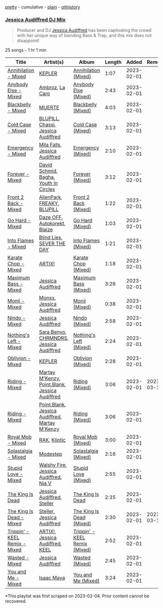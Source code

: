 [pretty](/playlists/pretty/37i9dQZF1DX43n2dEAWJhy.md) - cumulative - [plain](/playlists/plain/37i9dQZF1DX43n2dEAWJhy) - [githistory](https://github.githistory.xyz/mackorone/spotify-playlist-archive/blob/main/playlists/plain/37i9dQZF1DX43n2dEAWJhy)

### [Jessica Audiffred DJ Mix](https://open.spotify.com/playlist/37i9dQZF1DX43n2dEAWJhy)

> Producer and DJ <a href="spotify:artist:4odLDriBk6oEZotzLPTSnD">Jessica Audiffred</a> has been captivating the crowd with her unique way of blending Bass & Trap, and this mix does not disappoint!

25 songs - 1 hr 1 min

| Title | Artist(s) | Album | Length | Added | Removed |
|---|---|---|---|---|---|
| [Annihilation \- Mixed](https://open.spotify.com/track/5HxcI8vN4r516qmBj0ebU1) | [KEPLER](https://open.spotify.com/artist/0Uu0dF0OePrSoD0pGChP04) | [Annihilation \(Mixed\)](https://open.spotify.com/album/4ytTC71Ew0aeyc9EE4y7Vg) | 1:07 | 2023-02-01 |  |
| [Anybody Else \- Mixed](https://open.spotify.com/track/2ZZ6V2M4D9WkKhvu5008Gc) | [Ambroz](https://open.spotify.com/artist/2u5mlZ1WBUEQOdxKTzPuLl), [La Caro](https://open.spotify.com/artist/5txLWnC7d2XWulYCLmzDEQ) | [Anybody Else \(Mixed\)](https://open.spotify.com/album/2Z5WUMDRSra41xz0n2rN72) | 2:43 | 2023-02-01 |  |
| [Blackbelly \- Mixed](https://open.spotify.com/track/1dstEtGMPl5DX5S0gXHqZS) | [MUERTE](https://open.spotify.com/artist/6TWscSE05GH5UvJpVq8y7y) | [Blackbelly \(Mixed\)](https://open.spotify.com/album/1iykukSeTOfThmvumG4Ecl) | 4:03 | 2023-02-01 |  |
| [Cold Case \- Mixed](https://open.spotify.com/track/36EUawlYhuMAFAe2lP4ivr) | [BLUPILL](https://open.spotify.com/artist/3ZJYnAKri70UCI388uqGac), [Chassi](https://open.spotify.com/artist/3uSdOouuT7NoUXdDSeJnky), [Jessica Audiffred](https://open.spotify.com/artist/4odLDriBk6oEZotzLPTSnD) | [Cold Case \(Mixed\)](https://open.spotify.com/album/7DMyLugJCky9Sopp3Dv3zF) | 3:13 | 2023-02-01 |  |
| [Emergency \- Mixed](https://open.spotify.com/track/7p8CU0WrOKLQBBCB0DYwl3) | [Mila Falls](https://open.spotify.com/artist/5m1yocXnIqkhC8dyQQd6Ve), [Jessica Audiffred](https://open.spotify.com/artist/4odLDriBk6oEZotzLPTSnD) | [Emergency \(Mixed\)](https://open.spotify.com/album/1e1eTGgVELZrYT1q8XEthH) | 2:10 | 2023-02-01 |  |
| [Forever \- Mixed](https://open.spotify.com/track/2xY1yHi0JnKr0U6Ly2ve02) | [David Schmid](https://open.spotify.com/artist/24EErCSBTByoYNBhyH0zyr), [Bagha](https://open.spotify.com/artist/3NNinvt3V9x5qPOwQge1ON), [Youth In Circles](https://open.spotify.com/artist/35FbwufKDprqJfq8Qnk31b) | [Forever \(Mixed\)](https://open.spotify.com/album/747qD3J6U6pkRRBNfajH7Y) | 3:12 | 2023-02-01 |  |
| [Front 2 Back \- Mixed](https://open.spotify.com/track/3PkMXMW3kOF0r7exAXQwCA) | [AlienPark](https://open.spotify.com/artist/7xtEdHtZ1CdyPAY4px5N3R), [FREAKY](https://open.spotify.com/artist/6sYyA68IIlFTfDlHzDFlGT), [BLUPILL](https://open.spotify.com/artist/3ZJYnAKri70UCI388uqGac) | [Front 2 Back \(Mixed\)](https://open.spotify.com/album/09UiSiriPjR4uMHN0dlk1B) | 1:22 | 2023-02-01 |  |
| [Go Hard \- Mixed](https://open.spotify.com/track/4YdY764PCfdN4tDwglrVFR) | [Daze OFF](https://open.spotify.com/artist/54tnP9maEJ4i8AVHbwXjvq), [Autokorekt](https://open.spotify.com/artist/0qSe9ankWkiCVAS7zTd1fo), [Blaize](https://open.spotify.com/artist/3JWujTYoN6ZnxXg3dTWpno) | [Go Hard \(Mixed\)](https://open.spotify.com/album/5pO1nCVV4KgvYsBhjdZT9m) | 1:03 | 2023-02-01 |  |
| [Into Flames \- Mixed](https://open.spotify.com/track/31UjZc282hoxQqdDEAKmbA) | [Blind Lies](https://open.spotify.com/artist/5yY10ioDVuggcXzNMIuyrl), [SEVER THE DAY](https://open.spotify.com/artist/1a0poZhgRnTvRWGwOLJqBb) | [Into Flames \(Mixed\)](https://open.spotify.com/album/2iTnzyJwG7tenzjY6DKY5o) | 1:21 | 2023-02-01 |  |
| [Karate Chop \- Mixed](https://open.spotify.com/track/79CrMfHtX2mWK9uO2ncMoA) | [ARTIX!](https://open.spotify.com/artist/2d7Oro82tVznMBYXDoGiHy) | [Karate Chop \(Mixed\)](https://open.spotify.com/album/3RBqWhThQSNzQjy473aqyz) | 1:18 | 2023-02-01 |  |
| [Maximum Bass \- Mixed](https://open.spotify.com/track/0obVBVcjteuUfYbtYpCULp) | [Jessica Audiffred](https://open.spotify.com/artist/4odLDriBk6oEZotzLPTSnD) | [Maximum Bass \(Mixed\)](https://open.spotify.com/album/6LTttcVpWJDDNhG493BlSC) | 3:26 | 2023-02-01 |  |
| [Monii \- Mixed](https://open.spotify.com/track/4dVMNoTHPhjqlg3mkOvFkd) | [Monxx](https://open.spotify.com/artist/2FJC1Wce3SiCCbIoYwVWq0), [Jessica Audiffred](https://open.spotify.com/artist/4odLDriBk6oEZotzLPTSnD) | [Monii \(Mixed\)](https://open.spotify.com/album/7hRTZvXGHXO8WQulMvDQjd) | 0:38 | 2023-02-01 |  |
| [Nindo \- Mixed](https://open.spotify.com/track/6wGnGPf2uoT2bgRaxEsBI4) | [Jessica Audiffred](https://open.spotify.com/artist/4odLDriBk6oEZotzLPTSnD) | [Nindo \(Mixed\)](https://open.spotify.com/album/4Rbx1R0XeGmpFUXYI1eSUf) | 2:58 | 2023-02-01 |  |
| [Nothing's Left \- Mixed](https://open.spotify.com/track/1JPUSU6qv760mFR9jXRxGp) | [Sara Benyo](https://open.spotify.com/artist/6jJS6oEAQ78VJ7RhG3KS4M), [CHRMNDRS](https://open.spotify.com/artist/697Lw6sG4wn7W0Ospz4lPe), [Jessica Audiffred](https://open.spotify.com/artist/4odLDriBk6oEZotzLPTSnD) | [Nothing's Left \(Mixed\)](https://open.spotify.com/album/5ElNMeHLrDr9oZSpEaUF9R) | 2:24 | 2023-02-01 |  |
| [Oblivion \- Mixed](https://open.spotify.com/track/1LD2g8e3HP2At96dDpM3bp) | [KEPLER](https://open.spotify.com/artist/0Uu0dF0OePrSoD0pGChP04) | [Oblivion \(Mixed\)](https://open.spotify.com/album/7LeFEZniDzIRzMBe4w8nzc) | 2:28 | 2023-02-01 |  |
| [Riding \- Mixed](https://open.spotify.com/track/6mh4sSTjHoLWUUwGdfN66v) | [Martay M'Kenzy](https://open.spotify.com/artist/0LVK3Io8yAwy9KLL0lyIHb), [Point.Blank](https://open.spotify.com/artist/0kceiKJrP7AsW2rUPeAw3v), [Jessica Audiffred](https://open.spotify.com/artist/4odLDriBk6oEZotzLPTSnD) | [Riding \(Mixed\)](https://open.spotify.com/album/1vaE2uHBl2wp9PyXDb8qyL) | 3:06 | 2023-02-01 | 2023-03-15 |
| [Riding \- Mixed](https://open.spotify.com/track/4YK5YpVHaVmDFRC2qxLYm3) | [Point.Blank](https://open.spotify.com/artist/0kceiKJrP7AsW2rUPeAw3v), [Jessica Audiffred](https://open.spotify.com/artist/4odLDriBk6oEZotzLPTSnD), [Martay M'Kenzy](https://open.spotify.com/artist/0LVK3Io8yAwy9KLL0lyIHb) | [Riding \(Mixed\)](https://open.spotify.com/album/4U9qhgoWz4lFWZuJKUpD3u) | 3:06 | 2023-02-01 |  |
| [Royal Mob \- Mixed](https://open.spotify.com/track/2OdVKrNAk8tntdMaJCfBkD) | [RAK](https://open.spotify.com/artist/3sodMowegH4NBuzDamQ9xR), [Kliptic](https://open.spotify.com/artist/5y6O9vl8dOVvL0CCSGrrCc) | [Royal Mob \(Mixed\)](https://open.spotify.com/album/2qTRncw1nCGkUwdVpvsX5M) | 3:00 | 2023-02-01 |  |
| [Solastalgia \- Mixed](https://open.spotify.com/track/4s4zGFPhdcq83ogtPqFWWs) | [Modestep](https://open.spotify.com/artist/5zYJziKktyqWwmoAWXrShP) | [Solastalgia \(Mixed\)](https://open.spotify.com/album/6GiGObvPa67ECdqIcuBDUG) | 2:16 | 2023-02-01 |  |
| [Stupid Love \- Mixed](https://open.spotify.com/track/3ha4pG9L1Q2HzX7mRzxvdk) | [Walshy Fire](https://open.spotify.com/artist/3yJLZoq3Ra2VmSW5teVgih), [Jessica Audiffred](https://open.spotify.com/artist/4odLDriBk6oEZotzLPTSnD), [Nia V](https://open.spotify.com/artist/1SfEO6H8Sp6ZZYUeZC3sJX) | [Stupid Love \(Mixed\)](https://open.spotify.com/album/2YqP4bmYmFUqwkfRLucA7o) | 2:55 | 2023-02-01 |  |
| [The King Is Dead](https://open.spotify.com/track/0IFeuYP7vTwdEQf3ye0kqb) | [Jessica Audiffred](https://open.spotify.com/artist/4odLDriBk6oEZotzLPTSnD), [Steller](https://open.spotify.com/artist/7fNu9x4iV166BQmQQKOmXl) | [The King Is Dead](https://open.spotify.com/album/64Irb3YbvqUgQo3yeV3gUM) | 2:35 | 2023-02-01 |  |
| [The King Is Dead \- Mixed](https://open.spotify.com/track/4vH5mVsSZc5otEjvs8fH4N) | [Steller](https://open.spotify.com/artist/7fNu9x4iV166BQmQQKOmXl), [Jessica Audiffred](https://open.spotify.com/artist/4odLDriBk6oEZotzLPTSnD) | [The King Is Dead \(Mixed\)](https://open.spotify.com/album/0MyHYlZBAewOxCzUPiT0QP) | 2:30 | 2023-02-01 | 2023-03-15 |
| [Trippin' \- KEEL Remix \- Mixed](https://open.spotify.com/track/4ziS1MYywO58qoPbZgRyP3) | [ARTIX!](https://open.spotify.com/artist/2d7Oro82tVznMBYXDoGiHy), [Jessica Audiffred](https://open.spotify.com/artist/4odLDriBk6oEZotzLPTSnD), [KEEL](https://open.spotify.com/artist/01G5DkOdtzpimIyyznaSj3) | [Trippin' \- KEEL Remix \(Mixed\)](https://open.spotify.com/album/0g1vH7olmLs9WWtAlginI7) | 2:52 | 2023-02-01 |  |
| [Wasted \- Mixed](https://open.spotify.com/track/5ku2NTjGRsi9UBSLFk7KCW) | [Jessica Audiffred](https://open.spotify.com/artist/4odLDriBk6oEZotzLPTSnD) | [Wasted \(Mixed\)](https://open.spotify.com/album/1vrdipeTXPXOQibCI7DUEj) | 2:45 | 2023-02-01 |  |
| [You and Me \- Mixed](https://open.spotify.com/track/2JQ8ZxjKIkKHEIJbUtQy1T) | [Isaac Maya](https://open.spotify.com/artist/57nfWuv6BoRlsy8xLOxlO8) | [You and Me \(Mixed\)](https://open.spotify.com/album/2EdrVYft56TlCaSdJv1uBz) | 3:24 | 2023-02-01 |  |

\*This playlist was first scraped on 2023-02-04. Prior content cannot be recovered.
